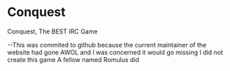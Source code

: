 # Conquest
Conquest, The BEST IRC Game

--This was commited to github because the current maintainer of the website had gone AWOL and I was concerned it would go missing I did not create this game A fellow named Romulus did
